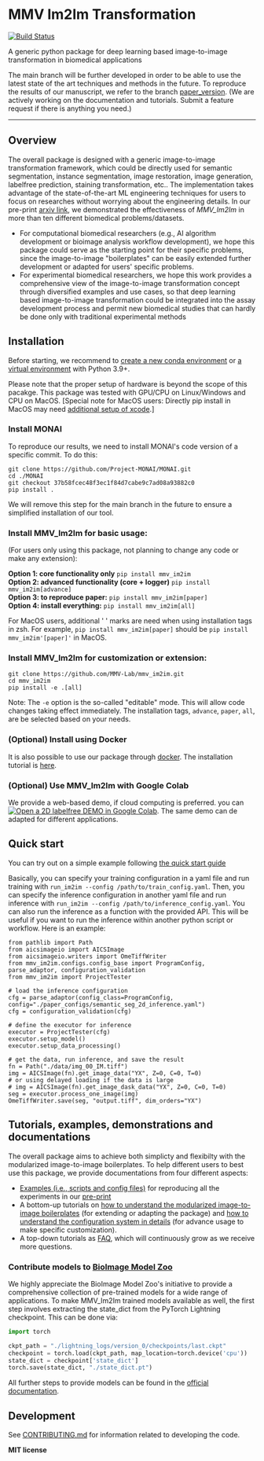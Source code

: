 # MMV Im2Im Transformation

[![Build Status](https://github.com/MMV-Lab/mmv_im2im/workflows/Build%20Main/badge.svg)](https://github.com/MMV-Lab/mmv_im2im/actions)

A generic python package for deep learning based image-to-image transformation in biomedical applications

The main branch will be further developed in order to be able to use the latest state of the art techniques and methods in the future. To reproduce the results of our manuscript, we refer to the branch [paper_version](https://github.com/MMV-Lab/mmv_im2im/tree/paper_version).
(We are actively working on the documentation and tutorials. Submit a feature request if there is anything you need.)

---

## Overview

The overall package is designed with a generic image-to-image transformation framework, which could be directly used for semantic segmentation, instance segmentation, image restoration, image generation, labelfree prediction, staining transformation, etc.. The implementation takes advantage of the state-of-the-art ML engineering techniques for users to focus on researches without worrying about the engineering details. In our pre-print [arxiv link](https://arxiv.org/abs/2209.02498), we demonstrated the effectiveness of *MMV_Im2Im* in more than ten different biomedical problems/datasets. 

* For computational biomedical researchers (e.g., AI algorithm development or bioimage analysis workflow development), we hope this package could serve as the starting point for their specific problems, since the image-to-image "boilerplates" can be easily extended further development or adapted for users' specific problems.
* For experimental biomedical researchers, we hope this work provides a comprehensive view of the image-to-image transformation concept through diversified examples and use cases, so that deep learning based image-to-image transformation could be integrated into the assay development process and permit new biomedical studies that can hardly be done only with traditional experimental methods


## Installation

Before starting, we recommend to [create a new conda environment](https://docs.conda.io/projects/conda/en/latest/user-guide/tasks/manage-environments.html#creating-an-environment-with-commands) or [a virtual environment](https://docs.python.org/3/library/venv.html) with Python 3.9+.

Please note that the proper setup of hardware is beyond the scope of this pacakge. This package was tested with GPU/CPU on Linux/Windows and CPU on MacOS. [Special note for MacOS users: Directly pip install in MacOS may need [additional setup of xcode](https://developer.apple.com/forums/thread/673827).]

### Install MONAI

To reproduce our results, we need to install MONAI's code version of a specific commit. To do this:
```
git clone https://github.com/Project-MONAI/MONAI.git
cd ./MONAI
git checkout 37b58fcec48f3ec1f84d7cabe9c7ad08a93882c0
pip install .
```

We will remove this step for the main branch in the future to ensure a simplified installation of our tool.

### Install MMV_Im2Im for basic usage:

(For users only using this package, not planning to change any code or make any extension):

**Option 1: core functionality only** `pip install mmv_im2im`<br>
**Option 2: advanced functionality (core + logger)** `pip install mmv_im2im[advance]`<br>
**Option 3: to reproduce paper:** `pip install mmv_im2im[paper]`<br>
**Option 4: install everything:** `pip install mmv_im2im[all]`<br>

For MacOS users, additional ' ' marks are need when using installation tags in zsh. For example, `pip install mmv_im2im[paper]` should be `pip install mmv_im2im'[paper]'` in MacOS.

### Install MMV_Im2Im for customization or extension:


```
git clone https://github.com/MMV-Lab/mmv_im2im.git
cd mmv_im2im
pip install -e .[all]
```

Note: The `-e` option is the so-called "editable" mode. This will allow code changes taking effect immediately. The installation tags, `advance`, `paper`, `all`, are be selected based on your needs.

### (Optional) Install using Docker

It is also possible to use our package through [docker](https://www.docker.com/). The installation tutorial is [here](docker/tutorial.md).

### (Optional) Use MMV_Im2Im with Google Colab

We provide a web-based demo, if cloud computing is preferred. you can [![Open a 2D labelfree DEMO in Google Colab](https://colab.research.google.com/assets/colab-badge.svg)](https://colab.research.google.com/github/MMV-Lab/mmv_im2im/blob/main/tutorials/colab/labelfree_2d.ipynb). The same demo can de adapted for different applications.

## Quick start

You can try out on a simple example following [the quick start guide](tutorials/quick_start.md)

Basically, you can specify your training configuration in a yaml file and run training with `run_im2im --config /path/to/train_config.yaml`. Then, you can specify the inference configuration in another yaml file and run inference with `run_im2im --config /path/to/inference_config.yaml`. You can also run the inference as a function with the provided API. This will be useful if you want to run the inference within another python script or workflow.  Here is an example:

```
from pathlib import Path
from aicsimageio import AICSImage
from aicsimageio.writers import OmeTiffWriter
from mmv_im2im.configs.config_base import ProgramConfig, parse_adaptor, configuration_validation
from mmv_im2im import ProjectTester

# load the inference configuration
cfg = parse_adaptor(config_class=ProgramConfig, config="./paper_configs/semantic_seg_2d_inference.yaml")
cfg = configuration_validation(cfg)

# define the executor for inference
executor = ProjectTester(cfg)
executor.setup_model()
executor.setup_data_processing()

# get the data, run inference, and save the result
fn = Path("./data/img_00_IM.tiff")
img = AICSImage(fn).get_image_data("YX", Z=0, C=0, T=0)
# or using delayed loading if the data is large
# img = AICSImage(fn).get_image_dask_data("YX", Z=0, C=0, T=0)
seg = executor.process_one_image(img)
OmeTiffWriter.save(seg, "output.tiff", dim_orders="YX")
```


## Tutorials, examples, demonstrations and documentations

The overall package aims to achieve both simplicty and flexibilty with the modularized image-to-image boilerplates. To help different users to best use this package, we provide documentations from four different aspects:

* [Examples (i.e., scripts and config files)](tutorials/example_by_use_case.md) for reproducing all the experiments in our [pre-print](https://arxiv.org/abs/2209.02498)
* A bottom-up tutorials on [how to understand the modularized image-to-image boilerplates](tutorials/how_to_understand_boilerplates.md) (for extending or adapting the package) and [how to understand the configuration system in details](tutorials/how_to_understand_config.md) (for advance usage to make specific customization).
* A top-down tutorials as [FAQ](tutorials/FAQ.md), which will continuously grow as we receive more questions.


### Contribute models to [BioImage Model Zoo](https://bioimage.io/#/)

We highly appreciate the BioImage Model Zoo's initiative to provide a comprehensive collection of pre-trained models for a wide range of applications. To make MMV_Im2Im trained models available as well, the first step involves extracting the state_dict from the PyTorch Lightning checkpoint.
This can be done via:

```python
import torch

ckpt_path = "./lightning_logs/version_0/checkpoints/last.ckpt"
checkpoint = torch.load(ckpt_path, map_location=torch.device('cpu'))
state_dict = checkpoint['state_dict']
torch.save(state_dict, "./state_dict.pt")
```

All further steps to provide models can be found in the [official documentation](https://bioimage.io/docs/#/contribute_models/README).

## Development

See [CONTRIBUTING.md](CONTRIBUTING.md) for information related to developing the code.


**MIT license**
